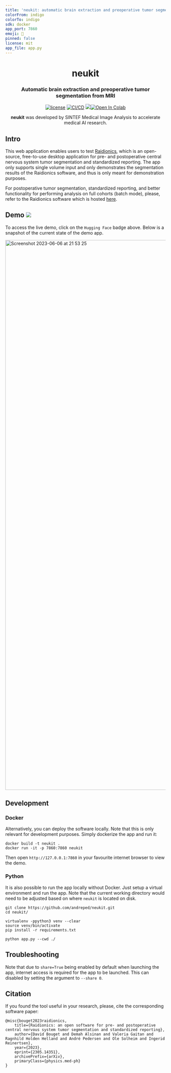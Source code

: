 ```yaml
---
title: 'neukit: automatic brain extraction and preoperative tumor segmentation from MRI'
colorFrom: indigo
colorTo: indigo
sdk: docker
app_port: 7860
emoji: 🧠
pinned: false
license: mit
app_file: app.py
---
```


<div align="center">
<h1 align="center">neukit</h1>
<h3 align="center">Automatic brain extraction and preoperative tumor segmentation from MRI</h3>

[![license](https://img.shields.io/github/license/DAVFoundation/captain-n3m0.svg?style=flat-square)](https://github.com/DAVFoundation/captain-n3m0/blob/master/LICENSE)
[![CI/CD](https://github.com/andreped/neukit/actions/workflows/deploy.yml/badge.svg)](https://github.com/andreped/neukit/actions/workflows/deploy.yml)
<a target="_blank" href="https://huggingface.co/spaces/andreped/neukit"><img src="https://img.shields.io/badge/🤗%20Hugging%20Face-Spaces-yellow.svg"></a><a href="https://colab.research.google.com/gist/andreped/f83e53b120ddc2f6930f1dd66a16f248/neukit-demo-example.ipynb" target="_parent"><img src="https://colab.research.google.com/assets/colab-badge.svg" alt="Open In Colab"/></a>

**neukit** was developed by SINTEF Medical Image Analysis to accelerate medical AI research.

</div>

## Intro

This web application enables users to test [Raidionics](https://raidionics.github.io/), which is an open-source, free-to-use desktop application for pre- and postoperative central nervous system tumor segmentation and standardized reporting. The app only supports single volume input and only demonstrates the segmentation results of the Raidionics software, and thus is only meant for demonstration purposes.

For postoperative tumor segmentation, standardized reporting, and better functionality for performing analysis on full cohorts (batch mode), please, refer to the Raidionics software which is hosted [here](https://github.com/raidionics/Raidionics).

## Demo <a target="_blank" href="https://huggingface.co/spaces/andreped/neukit"><img src="https://img.shields.io/badge/🤗%20Hugging%20Face-Spaces-yellow.svg"></a>

To access the live demo, click on the `Hugging Face` badge above. Below is a snapshot of the current state of the demo app.

<img width="1722" alt="Screenshot 2023-06-06 at 21 53 25" src="https://github.com/andreped/neukit/assets/29090665/e67f35c2-482b-409c-b1a9-bc987fbb5c6a">

## Development

### Docker

Alternatively, you can deploy the software locally. Note that this is only relevant for development purposes. Simply dockerize the app and run it:

```
docker build -t neukit .
docker run -it -p 7860:7860 neukit
```

Then open `http://127.0.0.1:7860` in your favourite internet browser to view the demo.

### Python

It is also possible to run the app locally without Docker. Just setup a virtual environment and run the app.
Note that the current working directory would need to be adjusted based on where `neukit` is located on disk.

```
git clone https://github.com/andreped/neukit.git
cd neukit/

virtualenv -ppython3 venv --clear
source venv/bin/activate
pip install -r requirements.txt

python app.py --cwd ./
```

## Troubleshooting

Note that due to `share=True` being enabled by default when launching the app,
internet access is required for the app to be launched. This can disabled by setting
the argument to `--share 0`.

## Citation

If you found the tool useful in your research, please, cite the corresponding software paper:

```
@misc{bouget2023raidionics,
    title={Raidionics: an open software for pre- and postoperative central nervous system tumor segmentation and standardized reporting}, 
    author={David Bouget and Demah Alsinan and Valeria Gaitan and Ragnhild Holden Helland and André Pedersen and Ole Solheim and Ingerid Reinertsen},
    year={2023},
    eprint={2305.14351},
    archivePrefix={arXiv},
    primaryClass={physics.med-ph}
}
```
